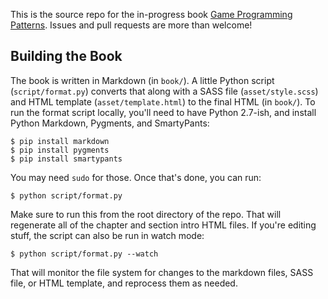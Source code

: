 This is the source repo for the in-progress book [Game Programming Patterns][].
Issues and pull requests are more than welcome!

## Building the Book

The book is written in Markdown (in `book/`). A little Python script (`script/format.py`) converts that along with a SASS file (`asset/style.scss`) and HTML template (`asset/template.html`) to the final HTML (in `book/`). To run the format script locally, you'll need to have Python 2.7-ish, and install Python Markdown, Pygments, and SmartyPants:

    $ pip install markdown
    $ pip install pygments
    $ pip install smartypants

You may need `sudo` for those. Once that's done, you can run:

    $ python script/format.py

Make sure to run this from the root directory of the repo. That will regenerate all of the chapter and section intro HTML files. If you're editing stuff, the script can also be run in watch mode:

    $ python script/format.py --watch

That will monitor the file system for changes to the markdown files, SASS file, or HTML template, and reprocess them as needed.

[game programming patterns]: http://gameprogrammingpatterns.com/